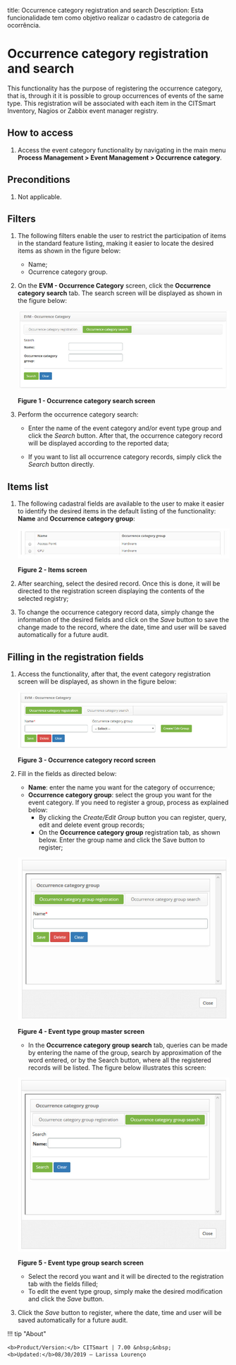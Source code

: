 title: Occurrence category registration and search
Description: Esta funcionalidade tem como objetivo realizar o cadastro de categoria de ocorrência.
# Occurrence category registration and search

This functionality has the purpose of registering the occurrence category, that is, through it it is possible to group occurrences 
of events of the same type. This registration will be associated with each item in the CITSmart Inventory, Nagios or Zabbix event 
manager registry.

How to access
-----------------

1. Access the event category functionality by navigating in the main menu 
**Process Management > Event Management > Occurrence category**.

Preconditions
------------------

1. Not applicable.

Filters
-----------

1. The following filters enable the user to restrict the participation of items in the standard feature listing, making it easier 
to locate the desired items as shown in the figure below:

    - Name;
    - Ocurrence category group.
    
2. On the **EVM - Occurrence Category** screen, click the **Occurrence category search** tab. The search screen will be displayed 
as shown in the figure below:

    ![Search](images/occurrence-categ.img1.jpg)
    
    **Figure 1 - Occurrence category search screen**
    
3. Perform the occurrence category search:

    - Enter the name of the event category and/or event type group and click the *Search* button. After that, the occurrence 
    category record will be displayed according to the reported data;
    
    - If you want to list all occurrence category records, simply click the *Search* button directly.
    
Items list
-------------------

1. The following cadastral fields are available to the user to make it easier to identify the desired items in the default listing 
of the functionality: **Name** and **Occurrence category group**:

    ![Listing](images/occurrence-categ.img2.jpg)
    
    **Figure 2 - Items screen**
    
2. After searching, select the desired record. Once this is done, it will be directed to the registration screen displaying the 
contents of the selected registry;

3. To change the occurrence category record data, simply change the information of the desired fields and click on the *Save* 
button to save the change made to the record, where the date, time and user will be saved automatically for a future audit.

Filling in the registration fields
------------------------------------

1. Access the functionality, after that, the event category registration screen will be displayed, as shown in the figure below:

    ![Register](images/occurrence-categ.img3.jpg)
    
    **Figure 3 - Occurrence category record screen**
    
2. Fill in the fields as directed below:

    - **Name**: enter the name you want for the category of occurrence;
    - **Occurrence category group**: select the group you want for the event category. If you need to register a group, process as 
    explained below:
        - By clicking the *Create/Edit Group* button you can register, query, edit and delete event group records;
        - On the **Occurrence category group** registration tab, as shown below. Enter the group name and click the Save button to 
        register;
        
    ![Entry](images/occurrence-categ.img4.jpg)
    
    **Figure 4 - Event type group master screen**
    
    - In the **Occurrence category group search** tab, queries can be made by entering the name of the group, search by 
    approximation of the word entered, or by the Search button, where all the registered records will be listed. The figure below 
    illustrates this screen:
    
    ![Search](images/occurrence-categ.img5.jpg)
    
    **Figure 5 - Event type group search screen**
    
    - Select the record you want and it will be directed to the registration tab with the fields filled;
    - To edit the event type group, simply make the desired modification and click the *Save* button.
    
3. Click the *Save* button to register, where the date, time and user will be saved automatically for a future audit.

!!! tip "About"

    <b>Product/Version:</b> CITSmart | 7.00 &nbsp;&nbsp;
    <b>Updated:</b>08/30/2019 – Larissa Lourenço
